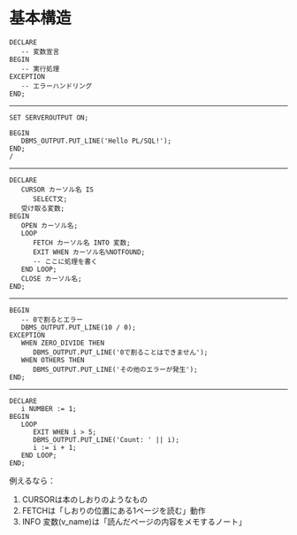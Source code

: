 # 基本構造

```
DECLARE
   -- 変数宣言
BEGIN
   -- 実行処理
EXCEPTION
   -- エラーハンドリング
END;
```
--------
```
SET SERVEROUTPUT ON;

BEGIN
   DBMS_OUTPUT.PUT_LINE('Hello PL/SQL!');
END;
/
```
--------
```
DECLARE
   CURSOR カーソル名 IS
      SELECT文;
   受け取る変数;
BEGIN
   OPEN カーソル名;
   LOOP
      FETCH カーソル名 INTO 変数;
      EXIT WHEN カーソル名%NOTFOUND;
      -- ここに処理を書く
   END LOOP;
   CLOSE カーソル名;
END;
```
--------
```
BEGIN
   -- 0で割るとエラー
   DBMS_OUTPUT.PUT_LINE(10 / 0);
EXCEPTION
   WHEN ZERO_DIVIDE THEN
      DBMS_OUTPUT.PUT_LINE('0で割ることはできません');
   WHEN OTHERS THEN
      DBMS_OUTPUT.PUT_LINE('その他のエラーが発生');
END;
```
--------
```
DECLARE
   i NUMBER := 1;
BEGIN
   LOOP
      EXIT WHEN i > 5;
      DBMS_OUTPUT.PUT_LINE('Count: ' || i);
      i := i + 1;
   END LOOP;
END;
```
例えるなら：
1. CURSORは本のしおりのようなもの
2. FETCHは「しおりの位置にある1ページを読む」動作
3. INFO 変数(v_name)は「読んだページの内容をメモするノート」
